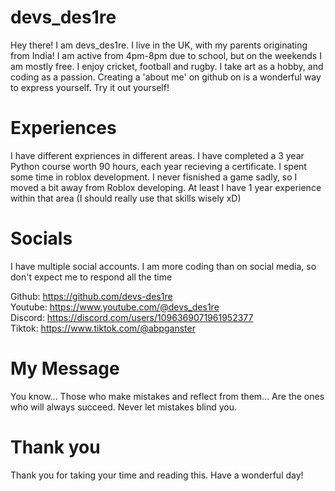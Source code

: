 # devs_des1re

Hey there! I am devs_des1re. I live in the UK, with my parents originating from India! I am active from 4pm-8pm due to school, but on the weekends I am mostly free. I enjoy cricket, football and rugby. I take art as a hobby, and coding as a passion. Creating a 'about me' on github on is a wonderful way to express yourself. Try it out yourself!

# Experiences
I have different expriences in different areas. I have completed a 3 year Python course worth 90 hours, each year recieving a certificate. I spent some time in roblox development. I never fisnished a game sadly, so I moved a bit away from Roblox developing. At least I have 1 year experience within that area (I should really use that skills wisely xD)

# Socials
I have multiple social accounts. I am more coding than on social media, so don't expect me to respond all the time

Github: https://github.com/devs-des1re <br />
Youtube: https://www.youtube.com/@devs_des1re <br />
Discord: https://discord.com/users/1096369071961952377 <br />
Tiktok: https://www.tiktok.com/@abpganster <br />

# My Message
You know... Those who make mistakes and reflect from them... Are the ones who will always succeed. Never let mistakes blind you.

# Thank you
Thank you for taking your time and reading this. Have a wonderful day!
